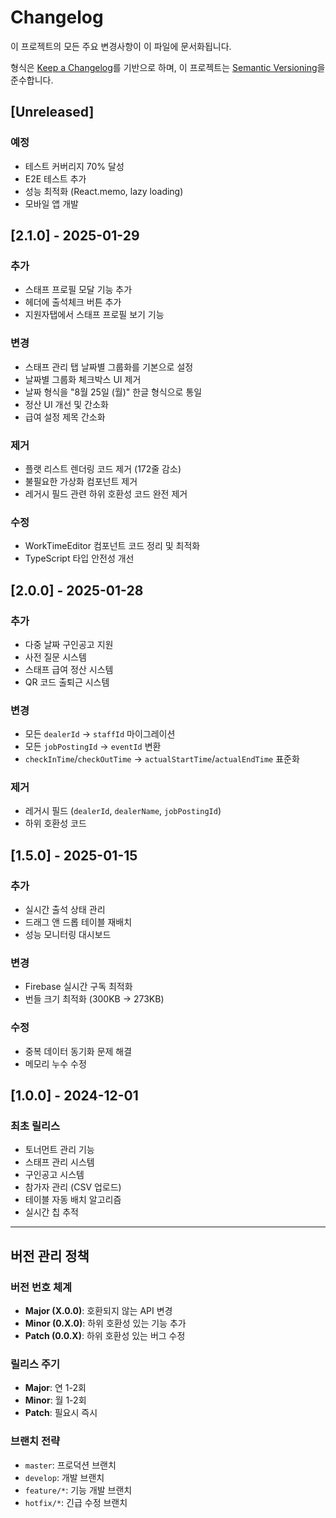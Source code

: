 # Changelog

이 프로젝트의 모든 주요 변경사항이 이 파일에 문서화됩니다.

형식은 [Keep a Changelog](https://keepachangelog.com/ko/1.0.0/)를 기반으로 하며,
이 프로젝트는 [Semantic Versioning](https://semver.org/spec/v2.0.0.html)을 준수합니다.

## [Unreleased]

### 예정
- 테스트 커버리지 70% 달성
- E2E 테스트 추가
- 성능 최적화 (React.memo, lazy loading)
- 모바일 앱 개발

## [2.1.0] - 2025-01-29

### 추가
- 스태프 프로필 모달 기능 추가
- 헤더에 출석체크 버튼 추가
- 지원자탭에서 스태프 프로필 보기 기능

### 변경
- 스태프 관리 탭 날짜별 그룹화를 기본으로 설정
- 날짜별 그룹화 체크박스 UI 제거
- 날짜 형식을 "8월 25일 (월)" 한글 형식으로 통일
- 정산 UI 개선 및 간소화
- 급여 설정 제목 간소화

### 제거
- 플랫 리스트 렌더링 코드 제거 (172줄 감소)
- 불필요한 가상화 컴포넌트 제거
- 레거시 필드 관련 하위 호환성 코드 완전 제거

### 수정
- WorkTimeEditor 컴포넌트 코드 정리 및 최적화
- TypeScript 타입 안전성 개선

## [2.0.0] - 2025-01-28

### 추가
- 다중 날짜 구인공고 지원
- 사전 질문 시스템
- 스태프 급여 정산 시스템
- QR 코드 출퇴근 시스템

### 변경
- 모든 `dealerId` → `staffId` 마이그레이션
- 모든 `jobPostingId` → `eventId` 변환
- `checkInTime`/`checkOutTime` → `actualStartTime`/`actualEndTime` 표준화

### 제거
- 레거시 필드 (`dealerId`, `dealerName`, `jobPostingId`)
- 하위 호환성 코드

## [1.5.0] - 2025-01-15

### 추가
- 실시간 출석 상태 관리
- 드래그 앤 드롭 테이블 재배치
- 성능 모니터링 대시보드

### 변경
- Firebase 실시간 구독 최적화
- 번들 크기 최적화 (300KB → 273KB)

### 수정
- 중복 데이터 동기화 문제 해결
- 메모리 누수 수정

## [1.0.0] - 2024-12-01

### 최초 릴리스
- 토너먼트 관리 기능
- 스태프 관리 시스템
- 구인공고 시스템
- 참가자 관리 (CSV 업로드)
- 테이블 자동 배치 알고리즘
- 실시간 칩 추적

---

## 버전 관리 정책

### 버전 번호 체계
- **Major (X.0.0)**: 호환되지 않는 API 변경
- **Minor (0.X.0)**: 하위 호환성 있는 기능 추가
- **Patch (0.0.X)**: 하위 호환성 있는 버그 수정

### 릴리스 주기
- **Major**: 연 1-2회
- **Minor**: 월 1-2회
- **Patch**: 필요시 즉시

### 브랜치 전략
- `master`: 프로덕션 브랜치
- `develop`: 개발 브랜치
- `feature/*`: 기능 개발 브랜치
- `hotfix/*`: 긴급 수정 브랜치